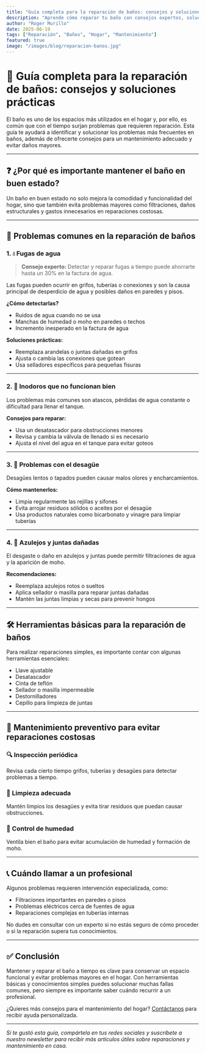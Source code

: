 ```yaml
---
title: "Guía completa para la reparación de baños: consejos y soluciones prácticas"
description: "Aprende cómo reparar tu baño con consejos expertos, soluciones fáciles y mantenimiento básico para evitar problemas comunes."
author: "Roger Murillo"
date: 2025-06-19
tags: ["Reparación", "Baños", "Hogar", "Mantenimiento"]
featured: true
image: "/images/blog/reparacion-banos.jpg"
---
```


# 🛁 Guía completa para la reparación de baños: consejos y soluciones prácticas

El baño es uno de los espacios más utilizados en el hogar y, por ello, es común que con el tiempo surjan problemas que requieren reparación. Esta guía te ayudará a identificar y solucionar los problemas más frecuentes en baños, además de ofrecerte consejos para un mantenimiento adecuado y evitar daños mayores.

---

## ❓ ¿Por qué es importante mantener el baño en buen estado?

Un baño en buen estado no solo mejora la comodidad y funcionalidad del hogar, sino que también evita problemas mayores como filtraciones, daños estructurales y gastos innecesarios en reparaciones costosas.

---

## 🔧 Problemas comunes en la reparación de baños

### 1. 💧 Fugas de agua

> **Consejo experto:** Detectar y reparar fugas a tiempo puede ahorrarte hasta un 30% en la factura de agua.

Las fugas pueden ocurrir en grifos, tuberías o conexiones y son la causa principal de desperdicio de agua y posibles daños en paredes y pisos.

**¿Cómo detectarlas?**

- Ruidos de agua cuando no se usa  
- Manchas de humedad o moho en paredes o techos  
- Incremento inesperado en la factura de agua  

**Soluciones prácticas:**

- Reemplaza arandelas o juntas dañadas en grifos  
- Ajusta o cambia las conexiones que gotean  
- Usa selladores específicos para pequeñas fisuras  

---

### 2. 🚽 Inodoros que no funcionan bien

Los problemas más comunes son atascos, pérdidas de agua constante o dificultad para llenar el tanque.

**Consejos para reparar:**

- Usa un desatascador para obstrucciones menores  
- Revisa y cambia la válvula de llenado si es necesario  
- Ajusta el nivel del agua en el tanque para evitar goteos  

---

### 3. 🚿 Problemas con el desagüe

Desagües lentos o tapados pueden causar malos olores y encharcamientos.

**Cómo mantenerlos:**

- Limpia regularmente las rejillas y sifones  
- Evita arrojar residuos sólidos o aceites por el desagüe  
- Usa productos naturales como bicarbonato y vinagre para limpiar tuberías  

---

### 4. 🧱 Azulejos y juntas dañadas

El desgaste o daño en azulejos y juntas puede permitir filtraciones de agua y la aparición de moho.

**Recomendaciones:**

- Reemplaza azulejos rotos o sueltos  
- Aplica sellador o masilla para reparar juntas dañadas  
- Mantén las juntas limpias y secas para prevenir hongos  

---

## 🛠️ Herramientas básicas para la reparación de baños

Para realizar reparaciones simples, es importante contar con algunas herramientas esenciales:

- Llave ajustable  
- Desatascador  
- Cinta de teflón  
- Sellador o masilla impermeable  
- Destornilladores  
- Cepillo para limpieza de juntas  

---

## 🧹 Mantenimiento preventivo para evitar reparaciones costosas

### 🔍 Inspección periódica

Revisa cada cierto tiempo grifos, tuberías y desagües para detectar problemas a tiempo.

### 🧼 Limpieza adecuada

Mantén limpios los desagües y evita tirar residuos que puedan causar obstrucciones.

### 💨 Control de humedad

Ventila bien el baño para evitar acumulación de humedad y formación de moho.

---

## 📞 Cuándo llamar a un profesional

Algunos problemas requieren intervención especializada, como:

- Filtraciones importantes en paredes o pisos  
- Problemas eléctricos cerca de fuentes de agua  
- Reparaciones complejas en tuberías internas  

No dudes en consultar con un experto si no estás seguro de cómo proceder o si la reparación supera tus conocimientos.

---

## ✅ Conclusión

Mantener y reparar el baño a tiempo es clave para conservar un espacio funcional y evitar problemas mayores en el hogar. Con herramientas básicas y conocimientos simples puedes solucionar muchas fallas comunes, pero siempre es importante saber cuándo recurrir a un profesional.

¿Quieres más consejos para el mantenimiento del hogar? [Contáctanos](/contacto) para recibir ayuda personalizada.

---

*Si te gustó esta guía, compártela en tus redes sociales y suscríbete a nuestro newsletter para recibir más artículos útiles sobre reparaciones y mantenimiento en casa.*